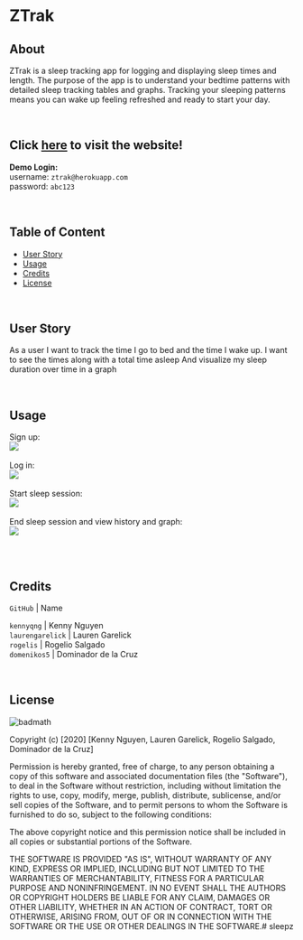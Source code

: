 # ZTrak


## About
ZTrak  is a sleep tracking app for logging and displaying sleep times and length. The purpose of the app is to understand your bedtime patterns with detailed sleep tracking tables and graphs. Tracking your sleeping patterns means you can wake up feeling refreshed and ready to start your day.

<br/>

## Click **[here](https://ztrak.herokuapp.com)** to visit the website!<br/>
**Demo Login:**<br/>
username: `ztrak@herokuapp.com`<br/>
password: `abc123`<br/>

<br/>


## Table of Content
* [User Story](#user-story)
* [Usage](#usage)
* [Credits](#credits)
* [License](#license)

<br/>


## User Story
As a user I want to track the time I go to bed and the time I wake up.
I want to see the times along with a total time asleep 
And visualize my sleep duration over time in a graph

<br/>


## Usage

Sign up:<br/>
![](assets/signupGIF.gif)<br/>
<br/>
Log in:<br/>
![](assets/login.gif)<br/>
<br/>
Start sleep session:<br/>
![](assets/sleep.gif)<br/>
<br/>
End sleep session and view history and graph:<br/>
![](assets/wake.gif)<br/>
<br/>

<br/>


## Credits
`GitHub` | Name<br/>

`kennyqng` | Kenny Nguyen<br/>
`laurengarelick` | Lauren Garelick<br/>
`rogelis` | Rogelio Salgado<br/>
`domenikos5` | Dominador de la Cruz<br/>

<br/>

## License

![badmath](https://img.shields.io/badge/MIT-License-blue)

Copyright (c) [2020] [Kenny Nguyen, Lauren Garelick, Rogelio Salgado, Dominador de la Cruz]

Permission is hereby granted, free of charge, to any person obtaining a copy
of this software and associated documentation files (the "Software"), to deal
in the Software without restriction, including without limitation the rights
to use, copy, modify, merge, publish, distribute, sublicense, and/or sell
copies of the Software, and to permit persons to whom the Software is
furnished to do so, subject to the following conditions:

The above copyright notice and this permission notice shall be included in all
copies or substantial portions of the Software.

THE SOFTWARE IS PROVIDED "AS IS", WITHOUT WARRANTY OF ANY KIND, EXPRESS OR
IMPLIED, INCLUDING BUT NOT LIMITED TO THE WARRANTIES OF MERCHANTABILITY,
FITNESS FOR A PARTICULAR PURPOSE AND NONINFRINGEMENT. IN NO EVENT SHALL THE
AUTHORS OR COPYRIGHT HOLDERS BE LIABLE FOR ANY CLAIM, DAMAGES OR OTHER
LIABILITY, WHETHER IN AN ACTION OF CONTRACT, TORT OR OTHERWISE, ARISING FROM,
OUT OF OR IN CONNECTION WITH THE SOFTWARE OR THE USE OR OTHER DEALINGS IN THE
SOFTWARE.#   s l e e p z  
 